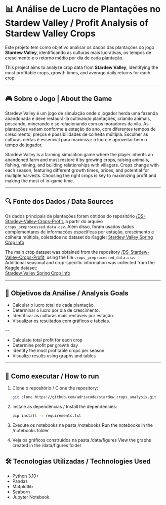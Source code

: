 # 📊 Análise de Lucro de Plantações no Stardew Valley / Profit Analysis of Stardew Valley Crops

Este projeto tem como objetivo analisar os dados das plantações do jogo **Stardew Valley**, identificando as culturas mais lucrativas, os tempos de crescimento e o retorno médio por dia de cada plantação.

This project aims to analyze crop data from **Stardew Valley**, identifying the most profitable crops, growth times, and average daily returns for each crop.

---

## 🎮 Sobre o Jogo | About the Game
Stardew Valley é um jogo de simulação onde o jogador herda uma fazenda abandonada e deve restaurá-la cultivando plantações, criando animais, pescando, minerando e se relacionando com os moradores da vila. As plantações variam conforme a estação do ano, com diferentes tempos de crescimento, preços e possibilidades de colheita múltipla. Escolher as culturas certas é essencial para maximizar o lucro e aproveitar bem o tempo do jogador.

Stardew Valley is a farming simulation game where the player inherits an abandoned farm and must restore it by growing crops, raising animals, fishing, mining, and building relationships with villagers. Crops change with each season, featuring different growth times, prices, and potential for multiple harvests. Choosing the right crops is key to maximizing profit and making the most of in-game time.

---

## 🔍 Fonte dos Dados / Data Sources

Os dados principais de plantações foram obtidos do repositório [/DS-Stardew-Valley-Crops-Profit](https://github.com/Cecax27/DS-Stardew-Valley-Crops-Profit), a partir do arquivo `crops_preprocessed_data.csv`.
Além disso, foram usados dados complementares de informações específicas por estação, crescimento e colheita múltipla, coletados no dataset do Kaggle:
[Stardew Valley Spring Crop Info](https://www.kaggle.com/datasets/shinomikel/stardew-valley-spring-crop-info)

The main crop dataset was obtained from the repository [/DS-Stardew-Valley-Crops-Profit](https://github.com/Cecax27/DS-Stardew-Valley-Crops-Profit), using the file `crops_preprocessed_data.csv`.  
Additional seasonal and crop-specific information was collected from the Kaggle dataset:  
[Stardew Valley Spring Crop Info](https://www.kaggle.com/datasets/shinomikel/stardew-valley-spring-crop-info)

---

## 📌 Objetivos da Análise / Analysis Goals

- Calcular o lucro total de cada plantação.
- Determinar o lucro por dia de crescimento.
- Identificar as culturas mais rentáveis por estação. 
- Visualizar os resultados com gráficos e tabelas.

--

- Calculate total profit for each crop  
- Determine profit per growth day  
- Identify the most profitable crops per season  
- Visualize results using graphs and tables

---

## 🚀 Como executar / How to run

1. Clone o repositório / Clone the repository:  
   ```bash
   git clone https://github.com/adriacode/stardew_crops_analysis.git
   ```

2. Instale as dependências / Install the dependencies:  
   ```bash
   pip install -r requirements.txt
   ```
3. Execute os notebooks na pasta /notebooks 
   Run the notebooks in the /notebooks folder

4. Veja os gráficos construidos na pasta /data/figures
   View the graphs created in the /data/figures folder

## 🛠️ Tecnologias Utilizadas / Technologies Used

- Python 3.10+  
- Pandas  
- Matplotlib  
- Seaborn  
- Jupyter Notebook  
